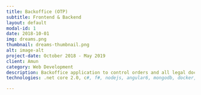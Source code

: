 ```yaml
---
title: Backoffice (OTP)
subtitle: Frontend & Backend
layout: default
modal-id: 1
date: 2018-10-01
img: dreams.png
thumbnail: dreams-thumbnail.png
alt: image-alt
project-date: October 2018 - May 2019
client: Amun
category: Web Development
description: Backoffice application to control orders and all legal documents related to cryptographic indexes on a Zurich Exchange (SIX). An application consists around 13 microservices written in C# and F# some of the responsibilities of them were, for example, sending all documents related to index, creating orders, notification about course changes. Frontend side was written in Angular 6.
technologies: .net core 2.0, c#, f#, nodejs, angular6, mongodb, docker, kubernetes, appinsights

---
```

